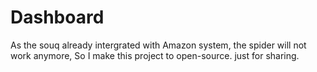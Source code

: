# Dashboard

As the souq already intergrated with Amazon system, the spider will not work anymore, So I make this project to open-source. just for sharing.

